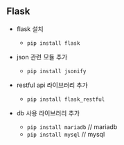 ## Flask





- flask 설치
  - `pip install flask`
- json 관련 모듈 추가
  - `pip install jsonify`

- restful api 라이브러리 추가
  - `pip install flask_restful`
- db 사용 라이브러리 추가
  - `pip install mariadb` // mariadb
  - `pip install mysql` // mysql